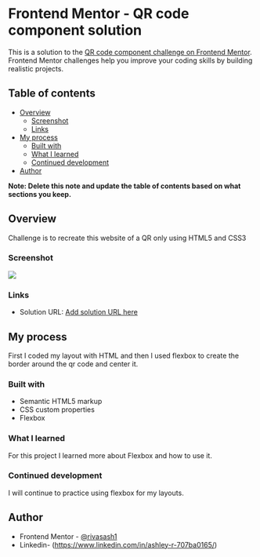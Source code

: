 # Frontend Mentor - QR code component solution

This is a solution to the [QR code component challenge on Frontend Mentor](https://www.frontendmentor.io/challenges/qr-code-component-iux_sIO_H). Frontend Mentor challenges help you improve your coding skills by building realistic projects.

## Table of contents

- [Overview](#overview)
  - [Screenshot](#screenshot)
  - [Links](#links)
- [My process](#my-process)
  - [Built with](#built-with)
  - [What I learned](#what-i-learned)
  - [Continued development](#continued-development)
- [Author](#author)


**Note: Delete this note and update the table of contents based on what sections you keep.**

## Overview
Challenge is to recreate this website of a QR only using HTML5  and CSS3

### Screenshot

![](./screenshot.jpg)

### Links

- Solution URL: [Add solution URL here](https://rivasash1.github.io/QR_code_componet_solution/)

## My process
First I coded my layout with HTML and then I used flexbox to create the border around the qr code and center it.

### Built with

- Semantic HTML5 markup
- CSS custom properties
- Flexbox


### What I learned

For this project I learned more about Flexbox and how to use it.



### Continued development

I will continue to practice using flexbox for my layouts.



## Author

- Frontend Mentor - [@rivasash1](hhttps://www.frontendmentor.io/profile/rivasash1)
- Linkedin- (https://www.linkedin.com/in/ashley-r-707ba0165/)
